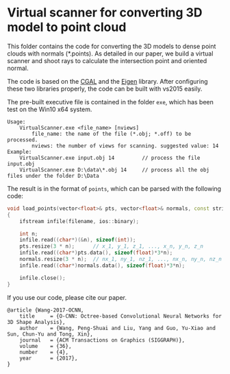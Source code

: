 # Virtual scanner for converting 3D model to point cloud

This folder contains the code for converting the 3D models to dense point clouds with normals (*.points). As detailed in our paper, we build a virtual scanner and shoot rays to calculate the intersection point and oriented normal. 

The code is based on the [CGAL](http://www.cgal.org/) and the [Eigen](http://eigen.tuxfamily.org/index.php?title=Main_Page) library. After configuring these two libraries properly, the code can be built with vs2015 easily.

The pre-built executive file is contained in the folder `exe`, which has been test on the Win10 x64 system. 

	Usage: 	
		VirtualScanner.exe <file_name> [nviews]
			file_name: the name of the file (*.obj; *.off) to be processed.
			nviews: the number of views for scanning. suggested value: 14
	Example:
		VirtualScanner.exe input.obj 14 		// process the file input.obj
		VirtualScanner.exe D:\data\*.obj 14		// process all the obj files under the folder D:\Data

The result is in the format of `points`, which can be parsed with the following code:

```cpp
void load_points(vector<float>& pts, vector<float>& normals, const string& filename)
{
	ifstream infile(filename, ios::binary);

	int n;
	infile.read((char*)(&n), sizeof(int));	
	pts.resize(3 * n);		// x_1, y_1, z_1, ..., x_n, y_n, z_n
	infile.read((char*)pts.data(), sizeof(float)*3*n);
	normals.resize(3 * n);	// nx_1, ny_1, nz_1, ..., nx_n, ny_n, nz_n
	infile.read((char*)normals.data(), sizeof(float)*3*n);

	infile.close();
}
```

If you use our code, please cite our paper.

    @article {Wang-2017-OCNN,
        title     = {O-CNN: Octree-based Convolutional Neural Networks for 3D Shape Analysis},
        author    = {Wang, Peng-Shuai and Liu, Yang and Guo, Yu-Xiao and Sun, Chun-Yu and Tong, Xin},
        journal   = {ACM Transactions on Graphics (SIGGRAPH)},
        volume    = {36},
        number    = {4},
        year      = {2017},
    }

